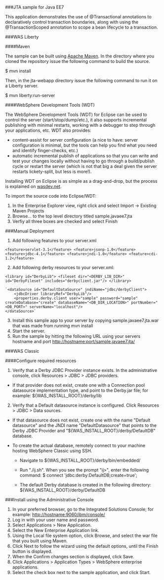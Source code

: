 ###JTA sample for Java EE7

This application demonstrates the use of @Transactional annotations to declaratively control transaction boundaries, along with using the @TransactionScoped annotation to scope a bean lifecycle to a transaction.

###WAS Liberty

####Maven

The sample can be built using [Apache Maven](http://maven.apache.org/). In the directory where you cloned the repository issue the following command to build the source.

$ mvn install

Then, in the jta-webapp directory issue the following command to run it on a Liberty server.

$ mvn liberty:run-server

####WebSphere Development Tools (WDT)

The WebSphere Development Tools (WDT) for Eclipse can be used to control the server (start/stop/dump/etc.), it also supports incremental publishing with minimal restarts, working with a debugger to step through your applications, etc.
WDT also provides:
- content-assist for server configuration (a nice to have: server configuration is minimal, but the tools can help you find what you need and identify finger-checks, etc.)
- automatic incremental publish of applications so that you can write and test your changes locally without having to go through a build/publish cycle or restart the server (which is not that big a deal given the server restarts lickety-split, but less is more!).

Installing WDT on Eclipse is as simple as a drag-and-drop, but the process is explained on [wasdev.net](https://developer.ibm.com/wasdev/downloads/liberty-profile-using-eclipse/).

To import the source code into Eclipse/WDT:
1.	In the Enterprise Explorer view, right click and select Import -> Existing Maven Projects
2.	Browse... to the top level directory titled sample.javaee7.jta
3.	Verfiy all three boxes are checked and select Finish

###Manual Deployment
1.	Add following features to your server.xml 

  `<feature>servlet-3.1</feature>
    <feature>jsonp-1.0</feature>
    <feature>jdbc-4.1</feature>
    <feature>jndi-1.0</feature>
    <feature>cdi-1.2</feature>`

2.	Add following derby resources to your server.xml:
    
  `<library id="DerbyLib">
        <fileset dir="<DERBY_LIB_DIR>" id="DerbyFileset" includes="derbyclient.jar"/>
    </library>`
    
    `<dataSource id="DefaultDataSource" jndiName="jdbc/derbyClient">
        <jdbcDriver libraryRef="DerbyLib"/>
        <properties.derby.client user="sample" password="sample" createDatabase="create" databaseName="<DB_DIR_LOCATION>" portNumber="<DB_PORT>" serverName="localhost"/>
    </dataSource>`

3.  Install this sample app to your server by copying sample.javaee7.jta.war that was made from running mvn install
4.	Start the server.
5.	Run the sample by hitting the following URL using your servers hostname and port
[http://hostname:port/sample.javaee7.jta/](http://hostname:port/sample.javaee7.jta/)

###WAS Classic

####Configure required resources

1. Verify that a Derby JDBC Provider instance exists. In the administrative console, click Resources > JDBC > JDBC providers.

  - If that provider does not exist, create one with a Connection pool datasource implementation type, and point to the Derby.jar file; for example: ${WAS_INSTALL_ROOT}/derby/lib

2.	Verify that a Default datasource instance is configured. Click Resources > JDBC > Data sources.
	
  - If that datasource does not exist, create one with the name "Default datasource" and the JNDI name "DefaultDatasource" that points to the Derby JDBC Provider and "${WAS_INSTALL_ROOT}/derby/DefaultDB" database.

- To create the actual database, remotely connect to your machine hosting WebSphere Classic using SSH.

    - Navigate to ${WAS_INSTALL_ROOT}/derby/bin/embedded/
    
    - Run "./ij.sh". When you see the prompt "ij>", enter the following command:
        $ connect 'jdbc:derby:DefaultDB;create=true';
        
    - The default Derby database is created in the following directory: ${WAS_INSTALL_ROOT}/derby/DefaultDB

###Install using the Administrative Console
1.	In your preferred browser, go to the Integrated Solutions Console; for example: [http://hostname:9060/ibm/console/](http://hostname:9060/ibm/console/)
2.	Log in with your user name and password.
3.	Select Applications > New Application.
4.	Select the New Enterprise Application link.
5.	Using the Local file system option, click Browse, and select the war file that you built using Maven.
6.	Click Next to follow the wizard using the default options, until the Finish button is displayed.
7.	When the Confirm changes section is displayed, click Save.
8.	Click Applications > Application Types > WebSphere enterprise applications.
9.	Select the check box next to the sample application, and click Start.
